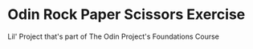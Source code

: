 # Odin Rock Paper Scissors Exercise

Lil' Project that's part of The Odin Project's Foundations Course

